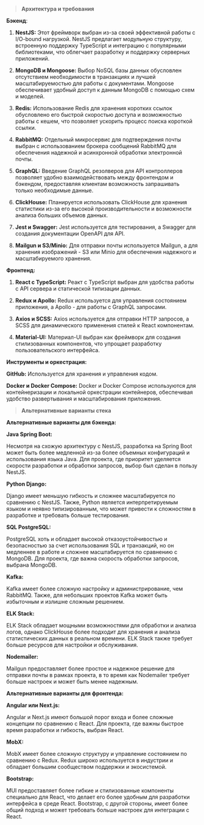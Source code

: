 > **Архитектура и требования**


**Бэкенд**:

1. **NestJS:** Этот фреймворк выбран из-за своей эффективной работы с I/O-bound нагрузкой. NestJS предлагает модульную структуру, встроенную поддержку TypeScript и интеграцию с популярными библиотеками, что облегчает разработку и поддержку серверных приложений.


2. **MongoDB и Mongoose:** Выбор NoSQL базы данных обусловлен отсутствием необходимости в транзакциях и лучшей масштабируемостью для работы с документами. Mongoose обеспечивает удобный доступ к данным MongoDB с помощью схем и моделей.


3. **Redis:** Использование Redis для хранения коротких ссылок обусловлено его быстрой скоростью доступа и возможностью работы с кешем, что позволяет ускорить процесс поиска короткой ссылки.


4. **RabbitMQ:** Отдельный микросервис для подтверждения почты выбран с использованием брокера сообщений RabbitMQ для обеспечения надежной и асинхронной обработки электронной почты.


5. **GraphQL:** Введение GraphQL резолверов для API контроллеров позволяет удобно взаимодействовать между фронтендом и бэкендом, предоставляя клиентам возможность запрашивать только необходимые данные.

6. **ClickHouse:** Планируется использовать ClickHouse для хранения статистики из-за его высокой производительности и возможности анализа больших объемов данных.

7. **Jest и Swagger:** Jest используется для тестирования, а Swagger для создания документации OpenAPI для API.


8. **Mailgun и S3/Minio:** Для отправки почты используется Mailgun, а для хранения изображений - S3 или Minio для обеспечения надежного и масштабируемого хранения.

**Фронтенд:**

1. **React с TypeScript:** Реакт с TypeScript выбран для удобства работы с API сервера и статической типизации данных.


2. **Redux и Apollo:** Redux используется для управления состоянием приложения, а Apollo - для работы с GraphQL запросами.


3. **Axios и SCSS:** Axios используется для отправки HTTP запросов, а SCSS для динамического применения стилей к React компонентам.


4. **Material-UI:** Материал-UI выбран как фреймворк для создания стилизованных компонентов, что упрощает разработку пользовательского интерфейса.


**Инструменты и оркестрация:**

**GitHub:** Используется для хранения и управления кодом.

**Docker и Docker Compose:** Docker и Docker Compose используются для контейнеризации и локальной оркестрации контейнеров, обеспечивая удобство развертывания и масштабирования приложения.




> **Альтернативные варианты стека**

**Альтернативные варианты для бэкенда:**

**Java Spring Boot:**

Несмотря на схожую архитектуру с NestJS, разработка на Spring Boot может быть более медленной из-за более объемных конфигураций и использования языка Java. Для проекта, где приоритет уделяется скорости разработки и обработки запросов, выбор был сделан в пользу NestJS.


**Python Django:**

Django имеет меньшую гибкость и сложнее масштабируется по сравнению с NestJS. Также, Python является интерпретируемым языком и неявно типизированным, что может привести к сложностям в разработке и требовать больше тестирования.


**SQL PostgreSQL:**

PostgreSQL хоть и обладает высокой отказоустойчивостью и безопасностью за счет использования SQL и транзакций, но он медленнее в работе и сложнее масштабируется по сравнению с MongoDB. Для проекта, где важна скорость обработки запросов, выбрана MongoDB.

**Kafka:**

Kafka имеет более сложную настройку и администрирование, чем RabbitMQ. Также, для небольших проектов Kafka может быть избыточным и излишне сложным решением.

**ELK Stack:**

ELK Stack обладает мощными возможностями для обработки и анализа логов, однако ClickHouse более подходит для хранения и анализа статистических данных в реальном времени. ELK Stack также требует больше ресурсов для настройки и обслуживания.

**Nodemailer:**

Mailgun предоставляет более простое и надежное решение для отправки почты в рамках проекта, в то время как Nodemailer требует больше настроек и может быть менее надежным.


**Альтернативные варианты для фронтенда:**

**Angular или Next.js:**

Angular и Next.js имеют большой порог входа и более сложные концепции по сравнению с React. Для проекта, где важны быстрое время разработки и гибкость, выбран React.

**MobX:**

MobX имеет более сложную структуру и управление состоянием по сравнению с Redux. Redux широко используется в индустрии и обладает большим сообществом поддержки и экосистемой.

**Bootstrap:**

MUI предоставляет более гибкие и стилизованные компоненты специально для React, что делает его более удобным для разработки интерфейса в среде React. Bootstrap, с другой стороны, имеет более общий подход и может требовать больше настроек для интеграции с React.

